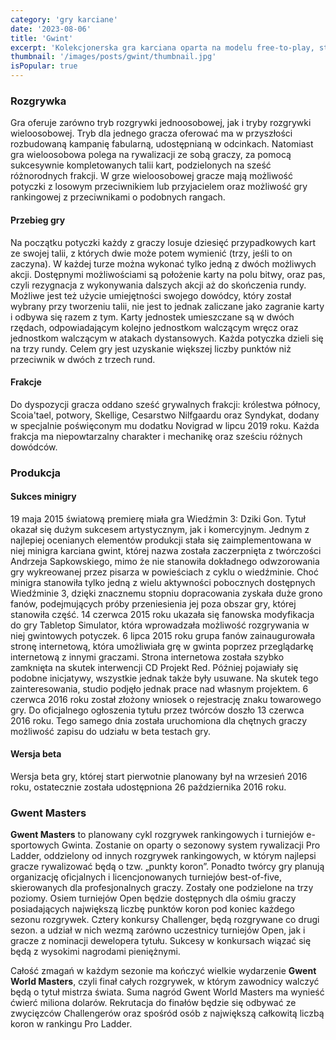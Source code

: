 ```yaml
---
category: 'gry karciane'
date: '2023-08-06'
title: 'Gwint'
excerpt: 'Kolekcjonerska gra karciana oparta na modelu free-to-play, stworzona przez polskie studio CD Projekt Red. Tytuł stanowi samodzielną, bardziej rozbudowaną wersję minigry, która po raz pierwszy pojawiła się w grze Wiedźmin 3: Dziki Gon i szybko okrzyknięta została jedną z najlepszych w historii branży.'
thumbnail: '/images/posts/gwint/thumbnail.jpg'
isPopular: true
---
```


### Rozgrywka

Gra oferuje zarówno tryb rozgrywki jednoosobowej, jak i tryby rozgrywki wieloosobowej. Tryb dla jednego gracza oferować ma w przyszłości rozbudowaną kampanię fabularną, udostępnianą w odcinkach. Natomiast gra wieloosobowa polega na rywalizacji ze sobą graczy, za pomocą sukcesywnie kompletowanych talii kart, podzielonych na sześć różnorodnych frakcji. W grze wieloosobowej gracze mają możliwość potyczki z losowym przeciwnikiem lub przyjacielem oraz możliwość gry rankingowej z przeciwnikami o podobnych rangach.

#### Przebieg gry

Na początku potyczki każdy z graczy losuje dziesięć przypadkowych kart ze swojej talii, z których dwie może potem wymienić (trzy, jeśli to on zaczyna). W każdej turze można wykonać tylko jedną z dwóch możliwych akcji. Dostępnymi możliwościami są położenie karty na polu bitwy, oraz pas, czyli rezygnacja z wykonywania dalszych akcji aż do skończenia rundy. Możliwe jest też użycie umiejętności swojego dowódcy, który został wybrany przy tworzeniu talii, nie jest to jednak zaliczane jako zagranie karty i odbywa się razem z tym. Karty jednostek umieszczane są w dwóch rzędach, odpowiadającym kolejno jednostkom walczącym wręcz oraz jednostkom walczącym w atakach dystansowych. Każda potyczka dzieli się na trzy rundy. Celem gry jest uzyskanie większej liczby punktów niż przeciwnik w dwóch z trzech rund.

#### Frakcje

Do dyspozycji gracza oddano sześć grywalnych frakcji: królestwa północy, Scoia'tael, potwory, Skellige, Cesarstwo Nilfgaardu oraz Syndykat, dodany w specjalnie poświęconym mu dodatku Novigrad w lipcu 2019 roku. Każda frakcja ma niepowtarzalny charakter i mechanikę oraz sześciu różnych dowódców.

### Produkcja

#### Sukces minigry

19 maja 2015 światową premierę miała gra Wiedźmin 3: Dziki Gon. Tytuł okazał się dużym sukcesem artystycznym, jak i komercyjnym. Jednym z najlepiej ocenianych elementów produkcji stała się zaimplementowana w niej minigra karciana gwint, której nazwa została zaczerpnięta z twórczości Andrzeja Sapkowskiego, mimo że nie stanowiła dokładnego odwzorowania gry wykreowanej przez pisarza w powieściach z cyklu o wiedźminie. Choć minigra stanowiła tylko jedną z wielu aktywności pobocznych dostępnych Wiedźminie 3, dzięki znacznemu stopniu dopracowania zyskała duże grono fanów, podejmujących próby przeniesienia jej poza obszar gry, której stanowiła część. 14 czerwca 2015 roku ukazała się fanowska modyfikacja do gry Tabletop Simulator, która wprowadzała możliwość rozgrywania w niej gwintowych potyczek. 6 lipca 2015 roku grupa fanów zainaugurowała stronę internetową, która umożliwiała grę w gwinta poprzez przeglądarkę internetową z innymi graczami. Strona internetowa została szybko zamknięta na skutek interwencji CD Projekt Red. Później pojawiały się podobne inicjatywy, wszystkie jednak także były usuwane. Na skutek tego zainteresowania, studio podjęło jednak prace nad własnym projektem. 6 czerwca 2016 roku został złożony wniosek o rejestrację znaku towarowego gry. Do oficjalnego ogłoszenia tytułu przez twórców doszło 13 czerwca 2016 roku. Tego samego dnia została uruchomiona dla chętnych graczy możliwość zapisu do udziału w beta testach gry.

#### Wersja beta

Wersja beta gry, której start pierwotnie planowany był na wrzesień 2016 roku, ostatecznie została udostępniona 26 października 2016 roku.

### Gwent Masters

**Gwent Masters** to planowany cykl rozgrywek rankingowych i turniejów e-sportowych Gwinta. Zostanie on oparty o sezonowy system rywalizacji Pro Ladder, oddzielony od innych rozgrywek rankingowych, w którym najlepsi gracze rywalizować będą o tzw. „punkty koron”. Ponadto twórcy gry planują organizację oficjalnych i licencjonowanych turniejów best-of-five, skierowanych dla profesjonalnych graczy. Zostały one podzielone na trzy poziomy. Osiem turniejów Open będzie dostępnych dla ośmiu graczy posiadających największą liczbę punktów koron pod koniec każdego sezonu rozgrywek. Cztery konkursy Challenger, będą rozgrywane co drugi sezon. a udział w nich wezmą zarówno uczestnicy turniejów Open, jak i gracze z nominacji dewelopera tytułu. Sukcesy w konkursach wiązać się będą z wysokimi nagrodami pieniężnymi.

Całość zmagań w każdym sezonie ma kończyć wielkie wydarzenie **Gwent World Masters**, czyli finał całych rozgrywek, w którym zawodnicy walczyć będą o tytuł mistrza świata. Suma nagród Gwent World Masters ma wynieść ćwierć miliona dolarów. Rekrutacja do finałów będzie się odbywać ze zwycięzców Challengerów oraz spośród osób z największą całkowitą liczbą koron w rankingu Pro Ladder.

